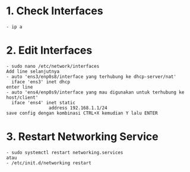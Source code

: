 # 1.  Check Interfaces
    - ip a
# 2. Edit Interfaces
    - sudo nano /etc/network/interfaces
    Add line selanjutnya
    - auto 'ens3/enp0s8/interface yang terhubung ke dhcp-server/nat'
      iface 'ens3' inet dhcp
    enter line
    - auto 'ens4/enp0s9/interface yang mau digunakan untuk terhubung ke host/client'
      iface 'ens4' inet static
                    address 192.168.1.1/24
    save config dengan kombinasi CTRL+X kemudian Y lalu ENTER
# 3. Restart Networking Service
    - sudo systemctl restart networking.services
    atau
    - /etc/init.d/networking restart